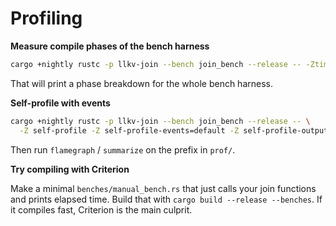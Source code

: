 # Profiling

**Measure compile phases of the bench harness**

```sh
cargo +nightly rustc -p llkv-join --bench join_bench --release -- -Ztime-passes
```

That will print a phase breakdown for the whole bench harness.

**Self-profile with events**

```sh
cargo +nightly rustc -p llkv-join --bench join_bench --release -- \
  -Z self-profile -Z self-profile-events=default -Z self-profile-output=prof
```

Then run `flamegraph` / `summarize` on the prefix in `prof/`.

**Try compiling with Criterion**

Make a minimal `benches/manual_bench.rs` that just calls your join functions and prints elapsed time.
Build that with `cargo build --release --benches`. If it compiles fast, Criterion is the main culprit.
